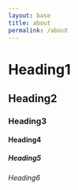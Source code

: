 ```yaml
---
layout: base
title: about
permalink: /about
---
```


# Heading1
## Heading2
### Heading3
#### Heading4
##### Heading5
###### Heading6